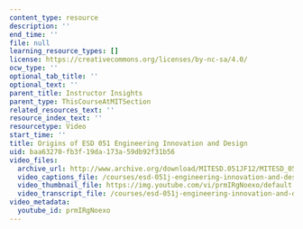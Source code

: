 ```yaml
---
content_type: resource
description: ''
end_time: ''
file: null
learning_resource_types: []
license: https://creativecommons.org/licenses/by-nc-sa/4.0/
ocw_type: ''
optional_tab_title: ''
optional_text: ''
parent_title: Instructor Insights
parent_type: ThisCourseAtMITSection
related_resources_text: ''
resource_index_text: ''
resourcetype: Video
start_time: ''
title: Origins of ESD 051 Engineering Innovation and Design
uid: baa63270-fb3f-19da-173a-59db92f31b56
video_files:
  archive_url: http://www.archive.org/download/MITESD.051JF12/MITESD_051JF12_video01_origins_of_ESD-051_300k.mp4
  video_captions_file: /courses/esd-051j-engineering-innovation-and-design-fall-2012/47060f3707645cdc957a455f81cb51dd_prmIRgNoexo.vtt
  video_thumbnail_file: https://img.youtube.com/vi/prmIRgNoexo/default.jpg
  video_transcript_file: /courses/esd-051j-engineering-innovation-and-design-fall-2012/1aa6ff2d295d8f2d1beed4452c0892f8_prmIRgNoexo.pdf
video_metadata:
  youtube_id: prmIRgNoexo
---
```

